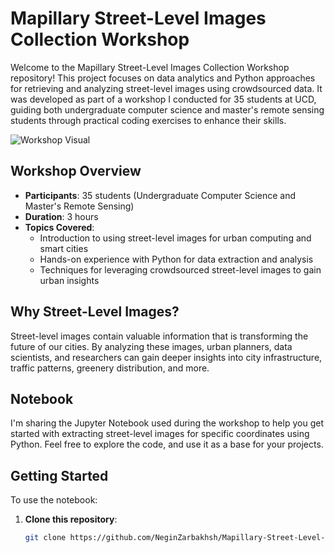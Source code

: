 # Mapillary Street-Level Images Collection Workshop

Welcome to the Mapillary Street-Level Images Collection Workshop repository! This project focuses on data analytics and Python approaches for retrieving and analyzing street-level images using crowdsourced data. It was developed as part of a workshop I conducted for 35 students at UCD, guiding both undergraduate computer science and master's remote sensing students through practical coding exercises to enhance their skills.

![Workshop Visual](https://github.com/NeginZarbakhsh/Mapillary-Street-Level-Images-Collection-Workshop/blob/main/Picture1.png)


## Workshop Overview
- **Participants**: 35 students (Undergraduate Computer Science and Master's Remote Sensing)
- **Duration**: 3 hours
- **Topics Covered**:
  - Introduction to using street-level images for urban computing and smart cities
  - Hands-on experience with Python for data extraction and analysis
  - Techniques for leveraging crowdsourced street-level images to gain urban insights

## Why Street-Level Images?
Street-level images contain valuable information that is transforming the future of our cities. By analyzing these images, urban planners, data scientists, and researchers can gain deeper insights into city infrastructure, traffic patterns, greenery distribution, and more.

## Notebook
I'm sharing the Jupyter Notebook used during the workshop to help you get started with extracting street-level images for specific coordinates using Python. Feel free to explore the code, and use it as a base for your projects.

## Getting Started
To use the notebook:
1. **Clone this repository**: 
   ```bash
   git clone https://github.com/NeginZarbakhsh/Mapillary-Street-Level-Images-Collection-Workshop.git]
